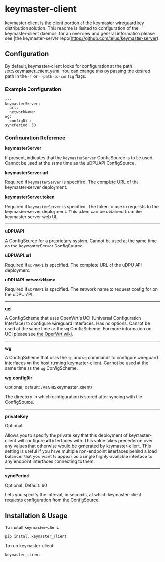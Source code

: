 # keymaster-client

keymaster-client is the client portion of the keymaster wireguard
key distribution solution. This readme is limited to configuration of
the keymaster-client daemon; for an overview and general information
please see [the keymaster-server repo(https://github.com/telus/keymaster-server).


## Configuration

By default, keymaster-client looks for configuration at the path
/etc/keymaster_client.yaml. You can change this by passing the desired
path in the `-f` or `--path-to-config` flags.

### Example Configuration

```
---
keymasterServer:
  url:
  networkName:
wg:
  configDir:
syncPeriod: 30
```

### Configuration Reference

**keymasterServer**

If present, indicates that the `keymasterServer` ConfigSource is to be used.
Cannot be used at the same time as the uDPUAPI ConfigSource.

**keymasterServer.url**

Required if `keymasterServer` is specified. The complete URL of the
keymaster-server deployment.

**keymasterServer.token**

Required if `keymasterServer` is specified. The token to use in requests to
the keymaster-server deployment. This token can be obtained from the
keymaster-server web UI.

--------------------------------------------------------------------------------

**uDPUAPI**

A ConfigSource for a proprietary system. Cannot be used at the same time as
the keymasterServer ConfigSource.

**uDPUAPI.url**

Required if `uDPUAPI` is specified. The complete URL of the uDPU API deployment.

**uDPUAPI.networkName**

Required if `uDPUAPI` is specified. The network name to request config for on the
uDPU API.

--------------------------------------------------------------------------------

**uci**

A ConfigScheme that uses OpenWrt's UCI (Universal Configuration Interface) to
configure wireguard interfaces. Has no options. Cannot be used at the same time
as the `wg` ConfigScheme. For more information on UCI please see
[the OpenWrt wiki](https://openwrt.org/docs/guide-user/base-system/uci).

--------------------------------------------------------------------------------

**wg**

A ConfigScheme that uses the `ip` and `wg` commands to configure wireguard
interfaces on the host running keymaster-client. Cannot be used at the same
time as the `wg` ConfigScheme.

**wg.configDir**

Optional; default: /var/lib/keymaster_client/

The directory in which configuration is stored after syncing with the
ConfigSource.

--------------------------------------------------------------------------------

**privateKey**

Optional.

Allows you to specify the private key that this deployment of keymaster-client
will configure **all** interfaces with. This value takes precedence over any
values that otherwise would be generated by keymaster-client. This setting
is useful if you have multiple non-endpoint interfaces behind a load balancer that
you want to appear as a single highly-available interface to any endpoint
interfaces connecting to them. 

--------------------------------------------------------------------------------

**syncPeriod**

Optional. Default: 60

Lets you specify the interval, in seconds, at which keymaster-client requests
configuration from the ConfigSource.


## Installation & Usage

To install keymaster-client:

```
pip install keymaster_client
```

To run keymaster-client:

```
keymaster_client
```
